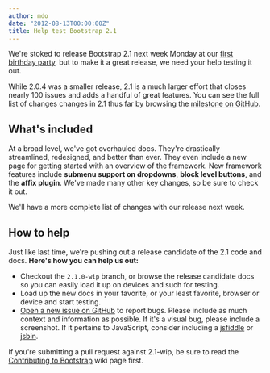 ```yaml
---
author: mdo
date: "2012-08-13T00:00:00Z"
title: Help test Bootstrap 2.1
---
```


We're stoked to release Bootstrap 2.1 next week Monday at our [first birthday party](https://twitter-bootstrap-birthday.eventbrite.com/), but to make it a great release, we need your help testing it out.

While 2.0.4 was a smaller release, 2.1 is a much larger effort that closes nearly 100 issues and adds a handful of great features. You can see the full list of changes changes in 2.1 thus far by browsing the [milestone on GitHub](https://github.com/twbs/bootstrap/issues?milestone=7&q=is%3Aclosed).

## What's included

At a broad level, we've got overhauled docs. They're drastically streamlined, redesigned, and better than ever. They even include a new page for getting started with an overview of the framework. New framework features include **submenu support on dropdowns**, **block level buttons**, and the **affix plugin**. We've made many other key changes, so be sure to check it out.

We'll have a more complete list of changes with our release next week.

## How to help

Just like last time, we're pushing out a release candidate of the 2.1 code and docs. **Here's how you can help us out:**

- Checkout the `2.1.0-wip` branch, or browse the release candidate docs so you can easily load it up on devices and such for testing.
- Load up the new docs in your favorite, or your least favorite, browser or device and start testing.
- [Open a new issue on GitHub](https://github.com/twbs/bootstrap/issues?sort=created&direction=desc&state=open) to report bugs. Please include as much context and information as possible. If it's a visual bug, please include a screenshot. If it pertains to JavaScript, consider including a [jsfiddle](https://jsfiddle.net/) or [jsbin](https://jsbin.com/).

If you're submitting a pull request against 2.1-wip, be sure to read the [Contributing to Bootstrap](https://github.com/twbs/bootstrap/wiki/Contributing-to-Bootstrap) wiki page first.
